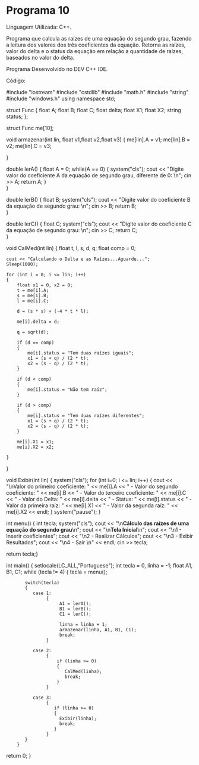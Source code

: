 # Programa 10

Linguagem Utilizada: C++.

Programa que calcula as raízes de uma equação do segundo grau, fazendo a leitura dos valores dos três coeficientes da equação. Retorna as raízes, valor do delta e o status da equação em relação a quantidade de raízes, baseados no valor do delta.

Programa Desenvolvido no DEV C++ IDE.

Código:

#include "iostream"
#include "cstdlib"
#include "math.h"
#include "string"
#include "windows.h"
using namespace std;

struct Func {
     float A;
     float B;
     float C;
     float delta;
     float X1;
     float X2;
     string status;
};

struct Func me[10];

void  armazenar(int lin, float v1,float v2,float v3)
{
      me[lin].A = v1;
      me[lin].B = v2;
      me[lin].C = v3;
      
}

double lerA() 
{
   float A = 0;
   while(A == 0)
   {
   system("cls");
   cout << "Digite valor do coeficiente A da equação de segundo grau, diferente de 0: \n"; cin >> A;
   return A;
   }      
}

double lerB() 
{
   float B;
   system("cls");
   cout << "Digite valor do coeficiente B da equação de segundo grau: \n"; cin >> B;
   return B;      
}

double lerC() 
{
  float C;
   system("cls");
   cout << "Digite valor do coeficiente C da equação de segundo grau: \n"; cin >> C;
   return C;      
}

void CalMed(int lin)
{
    float t, l, s, d, q;
    float comp = 0;
    
    cout << "Calculando o Delta e as Raízes...Aguarde...";
    Sleep(1000);
    
    for (int i = 0; i <= lin; i++)
    {
    	float x1 = 0, x2 = 0;
    	t = me[i].A;
    	s = me[i].B;
    	l = me[i].C;
    	
    	d = (s * s) + (-4 * t * l);
    	
    	me[i].delta = d;
    	
    	q = sqrt(d);
    	
    	if (d == comp)
    	{
    		me[i].status = "Tem duas raízes iguais";
    		x1 = (s + q) / (2 * t);
    		x2 = (s - q) / (2 * t);
		}
		
		if (d < comp)
    	{
    		me[i].status = "Não tem raíz";
		}
		
		if (d > comp)
    	{
    		me[i].status = "Tem duas raízes diferentes";
    		x1 = (s + q) / (2 * t);
    		x2 = (s - q) / (2 * t);
		}
         
        me[i].X1 = x1;
        me[i].X2 = x2;
        
    }  
}

void Exibir(int lin)
{
     system("cls");
     for (int i=0; i <= lin; i++)
     {
          cout << "\nValor do primeiro coeficiente: " << me[i].A << " - Valor do segundo coeficiente: " << me[i].B << " - Valor do terceiro coeficiente: " << me[i].C << " - Valor do Delta: " << me[i].delta << " - Status: " << me[i].status << " - Valor da primeira raíz: " << me[i].X1 << " - Valor da segunda raíz: " << me[i].X2 << endl;
     } 
     system("pause");
}

int menu()
{
	     int tecla;
         system("cls");
         cout << "\n**Cálculo das raízes de uma equação do segundo grau**\n";
	     cout << "\n**Tela Inicial**\n";
         cout << "\n1 - Inserir coeficientes";
         cout << "\n2 - Realizar Cálculos";
         cout << "\n3 - Exibir Resultados";
         cout << "\n4 - Sair \n" << endl;
         cin >> tecla;
		  
return tecla;}

int main()
{
         setlocale(LC_ALL,"Portuguese");
	     int tecla = 0, linha = -1;
	     float A1, B1, C1;
	     while (tecla != 4)
	     {
         tecla = menu();
		  
           switch(tecla)
           {
              case 1:
                   {
                        A1 = lerA();
                        B1 = lerB();
                        C1 = lerC();
                      
                        linha = linha + 1;
                        armazenar(linha, A1, B1, C1);
                        break;   
                   }
                 
              case 2:
                   {
                       if (linha >= 0)
                       {
                          CalMed(linha);  
                          break;        
                       }                
                   }
            
              case 3:
                   {
                      if (linha >= 0)
                      {
                        Exibir(linha);
                        break;          
                      }        
                   }
           } 
		} 
return 0; 
}
